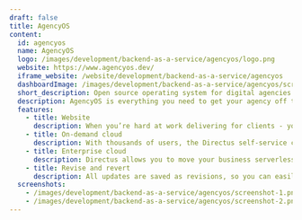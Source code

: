 ```yaml
---
draft: false
title: AgencyOS
content:
  id: agencyos
  name: AgencyOS
  logo: /images/development/backend-as-a-service/agencyos/logo.png
  website: https://www.agencyos.dev/
  iframe_website: /website/development/backend-as-a-service/agencyos
  dashboardImage: /images/development/backend-as-a-service/agencyos/screenshot-1.png
  short_description: Open source operating system for digital agencies. Built with Directus and Nuxt.
  description: AgencyOS is everything you need to get your agency off the ground or improve tooling for your existing company. Nuxt 3 Website / Application + Directus Backend.
  features:
    - title: Website
      description: When you’re hard at work delivering for clients - your site tends to suffer. AgencyOS includes a beautiful website template that’s easily customizable and already integrated with an easy-to-use headless CMS.
    - title: On-demand cloud
      description: With thousands of users, the Directus self-service cloud platform provides a dashboard for quickly spinning up fully managed Directus projects.
    - title: Enterprise cloud
      description: Directus allows you to move your business serverless with a modern API pipeline and a code-free data exploration app, all powered by a tailored, enterprise-scale platform.
    - title: Revise and revert
      description: All updates are saved as revisions, so you can easily revert items to any previous point.
  screenshots:
    - /images/development/backend-as-a-service/agencyos/screenshot-1.png
    - /images/development/backend-as-a-service/agencyos/screenshot-2.png
---
```

